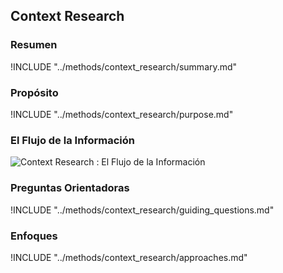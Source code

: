 ## Context Research

### Resumen

!INCLUDE "../methods/context_research/summary.md"

### Propósito

!INCLUDE "../methods/context_research/purpose.md"

### El Flujo de la Información

![Context Research : El Flujo de la Información](images/info_flows/context_research.svg)

### Preguntas Orientadoras

!INCLUDE "../methods/context_research/guiding_questions.md"

### Enfoques

!INCLUDE "../methods/context_research/approaches.md"
